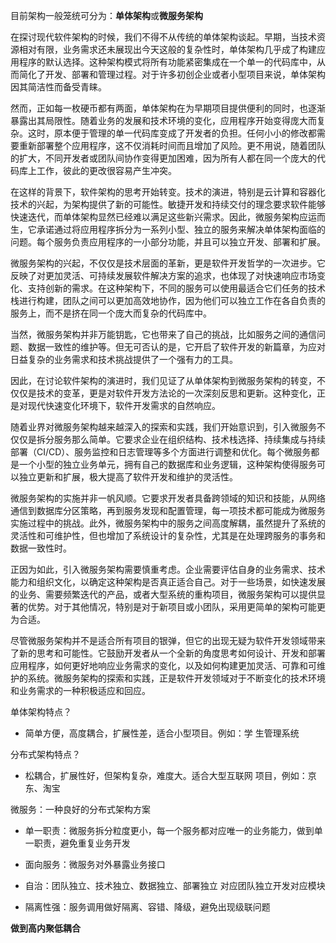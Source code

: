 目前架构一般笼统可分为：**单体架构**或**微服务架构**

在探讨现代软件架构的时候，我们不得不从传统的单体架构谈起。早期，当技术资源相对有限，业务需求还未展现出今天这般的复杂性时，单体架构几乎成了构建应用程序的默认选择。这种架构模式将所有功能紧密集成在一个单一的代码库中，从而简化了开发、部署和管理过程。对于许多初创企业或者小型项目来说，单体架构因其简洁性而备受青睐。

然而，正如每一枚硬币都有两面，单体架构在为早期项目提供便利的同时，也逐渐暴露出其局限性。随着业务的发展和技术环境的变化，应用程序开始变得庞大而复杂。这时，原本便于管理的单一代码库变成了开发者的负担。任何小小的修改都需要重新部署整个应用程序，这不仅消耗时间而且增加了风险。更不用说，随着团队的扩大，不同开发者或团队间协作变得更加困难，因为所有人都在同一个庞大的代码库上工作，彼此的更改很容易产生冲突。

在这样的背景下，软件架构的思考开始转变。技术的演进，特别是云计算和容器化技术的兴起，为架构提供了新的可能性。敏捷开发和持续交付的理念要求软件能够快速迭代，而单体架构显然已经难以满足这些新兴需求。因此，微服务架构应运而生，它承诺通过将应用程序拆分为一系列小型、独立的服务来解决单体架构面临的问题。每个服务负责应用程序的一小部分功能，并且可以独立开发、部署和扩展。

微服务架构的兴起，不仅仅是技术层面的革新，更是软件开发哲学的一次进步。它反映了对更加灵活、可持续发展软件解决方案的追求，也体现了对快速响应市场变化、支持创新的需求。在这种架构下，不同的服务可以使用最适合它们任务的技术栈进行构建，团队之间可以更加高效地协作，因为他们可以独立工作在各自负责的服务上，而不是挤在同一个庞大而复杂的代码库中。

当然，微服务架构并非万能钥匙，它也带来了自己的挑战，比如服务之间的通信问题、数据一致性的维护等。但无可否认的是，它开启了软件开发的新篇章，为应对日益复杂的业务需求和技术挑战提供了一个强有力的工具。

因此，在讨论软件架构的演进时，我们见证了从单体架构到微服务架构的转变，不仅仅是技术的变革，更是对软件开发方法论的一次深刻反思和更新。这种变化，正是对现代快速变化环境下，软件开发需求的自然响应。

随着业界对微服务架构越来越深入的探索和实践，我们开始意识到，引入微服务不仅仅是拆分服务那么简单。它要求企业在组织结构、技术栈选择、持续集成与持续部署（CI/CD）、服务监控和日志管理等多个方面进行调整和优化。每个微服务都是一个小型的独立业务单元，拥有自己的数据库和业务逻辑，这种架构使得服务可以独立更新和扩展，极大提高了软件开发和维护的灵活性。

微服务架构的实施并非一帆风顺。它要求开发者具备跨领域的知识和技能，从网络通信到数据库分区策略，再到服务发现和配置管理，每一项技术都可能成为微服务实施过程中的挑战。此外，微服务架构中的服务之间高度解耦，虽然提升了系统的灵活性和可维护性，但也增加了系统设计的复杂性，尤其是在处理跨服务的事务和数据一致性时。

正因为如此，引入微服务架构需要慎重考虑。企业需要评估自身的业务需求、技术能力和组织文化，以确定这种架构是否真正适合自己。对于一些场景，如快速发展的业务、需要频繁迭代的产品，或者大型系统的重构项目，微服务架构可以提供显著的优势。对于其他情况，特别是对于新项目或小团队，采用更简单的架构可能更为合适。

尽管微服务架构并不是适合所有项目的银弹，但它的出现无疑为软件开发领域带来了新的思考和可能性。它鼓励开发者从一个全新的角度思考如何设计、开发和部署应用程序，如何更好地响应业务需求的变化，以及如何构建更加灵活、可靠和可维护的系统。微服务架构的探索和实践，正是软件开发领域对于不断变化的技术环境和业务需求的一种积极适应和回应。



单体架构特点？

- 简单方便，高度耦合，扩展性差，适合小型项目。例如：学
  生管理系统

分布式架构特点？

- 松耦合，扩展性好，但架构复杂，难度大。适合大型互联网
  项目，例如：京东、淘宝

微服务：一种良好的分布式架构方案

- 单一职责：微服务拆分粒度更小，每一个服务都对应唯一的业务能力，做到单一职责，避免重复业务开发
- 面向服务：微服务对外暴露业务接口
- 自治：团队独立、技术独立、数据独立、部署独立            对应团队独立开发对应模块 

- 隔离性强：服务调用做好隔离、容错、降级，避免出现级联问题

**做到高内聚低耦合**
